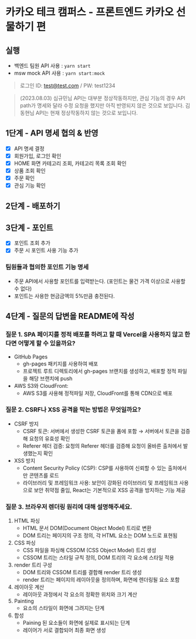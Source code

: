 # 카카오 테크 캠퍼스 - 프론트엔드 카카오 선물하기 편

## 실행

- 백엔드 팀원 API 사용 : `yarn start`
- msw mock API 사용 : `yarn start:mock`

> 로그인 ID: test@test.com / PW: test1234

> (2023.08.03)
> 심규민님 API는 대부분 정상작동하지만, 관심 기능의 경우 API path가 명세와 달라 수정 요청을 했지만 아직 반영되지 않은 것으로 보입니다.
> 김동현님 API는 현재 정상작동하지 않는 것으로 보입니다.

## 1단계 - API 명세 협의 & 반영

- [x] API 명세 결정
- [x] 회원가입, 로그인 확인
- [x] HOME 화면 카테고리 조회, 카테고리 목록 조회 확인
- [x] 상품 조회 확인
- [x] 주문 확인
- [x] 관심 기능 확인

## 2단계 - 배포하기

## 3단계 - 포인트

- [x] 포인트 조회 추가
- [x] 주문 시 포인트 사용 기능 추가

### 팀원들과 협의한 포인트 기능 명세

- 주문 API에서 사용할 포인트를 입력받는다. (포인트는 물건 가격 이상으로 사용할 수 없다)
- 포인트는 사용한 현금금액의 5%만큼 충전된다.

## 4단계 - 질문의 답변을 README에 작성

### 질문 1. SPA 페이지를 정적 배포를 하려고 할 때 Vercel을 사용하지 않고 한다면 어떻게 할 수 있을까요?

- GitHub Pages
  - gh-pages 패키지를 사용하여 배포
  - 프로젝트 루트 디렉토리에서 gh-pages 브랜치를 생성하고, 배포할 정적 파일을 해당 브랜치에 push
- AWS S3와 CloudFront:
  - AWS S3를 사용해 정적파일 저장, CloudFront를 통해 CDN으로 배포

### 질문 2. CSRF나 XSS 공격을 막는 방법은 무엇일까요?

- CSRF 방지
  - CSRF 토큰: 서버에서 생성한 CSRF 토큰을 폼에 포함 → 서버에서 토큰을 검증해 요청의 유효성 확인
  - Referer 헤더 검증: 요청의 Referer 헤더를 검증해 요청이 올바른 출처에서 발생했는지 확인
- XSS 방지
  - Content Security Policy (CSP): CSP를 사용하여 신뢰할 수 있는 출처에서만 콘텐츠를 로드
  - 라이브러리 및 프레임워크 사용: 보안이 강화된 라이브러리 및 프레임워크 사용으로 보안 취약점 줄임, React는 기본적으로 XSS 공격을 방지하는 기능 제공

### 질문 3. 브라우저 렌더링 원리에 대해 설명해주세요.

1. HTML 파싱
   - HTML 문서 DOM(Document Object Model) 트리로 변환
   - DOM 트리는 페이지의 구조 정의, 각 HTML 요소는 DOM 노드로 표현됨
2. CSS 파싱
   - CSS 파일을 파싱해 CSSOM (CSS Object Model) 트리 생성
   - CSSOM 트리는 스타일 규칙 정의, DOM 트리의 각 요소에 스타일 적용
3. render 트리 구성
   - DOM 트리와 CSSOM 트리를 결합해 render 트리 생성
   - render 트리는 페이지의 레이아웃을 정의하며, 화면에 렌더링될 요소 포함
4. 레이아웃 계산
   - 레이아웃 과정에서 각 요소의 정확한 위치와 크기 계산
5. Painting
   - 요소의 스타일이 화면에 그려지는 단계
6. 합성
   - Paining 된 요소들이 화면에 실제로 표시되는 단계
   - 레이어가 서로 결합되어 최종 화면 생성

